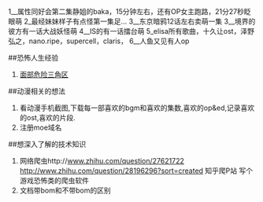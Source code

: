 1__属性同好会第二集静姐的baka，15分钟左右，还有OP女主跑路，21分27秒眨眼萌
2_最经妹妹样子有点怪第一集足...
3__东京暗鸦12话左右卖萌一集
3__境界的彼方有一话大战妖怪萌
4__IS的有一话擂台萌
5_elisa所有歌曲，十久让ost，泽野弘之，nano.ripe，supercell，claris，
6__人鱼又见有人op

##恐怖人生经验
1. [面部危险三角区](http://baike.baidu.com/view/1090583.htm)

##动漫相关的想法
1. 看动漫手机截图,下载每一部喜欢的bgm和喜欢的集数,喜欢的op&ed,记录喜欢的ost,喜欢的片段.
2. 注册moe域名

##想深入了解的技术知识
1. 网络爬虫http://www.zhihu.com/question/27621722
		http://www.zhihu.com/question/28196296?sort=created  知乎爬P站
			写个游戏恐怖类的爬虫软件
2. 文档带bom和不带bom的区别